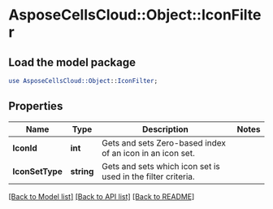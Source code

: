 # AsposeCellsCloud::Object::IconFilter 

## Load the model package
```perl
use AsposeCellsCloud::Object::IconFilter;
```

## Properties
Name | Type | Description | Notes
------------ | ------------- | ------------- | -------------
**IconId** | **int** | Gets and sets Zero-based index of an icon in an icon set.  |
**IconSetType** | **string** | Gets and sets which icon set is used in the filter criteria.  |  

[[Back to Model list]](../README.md#documentation-for-models) [[Back to API list]](../README.md#documentation-for-api-endpoints) [[Back to README]](../README.md)

